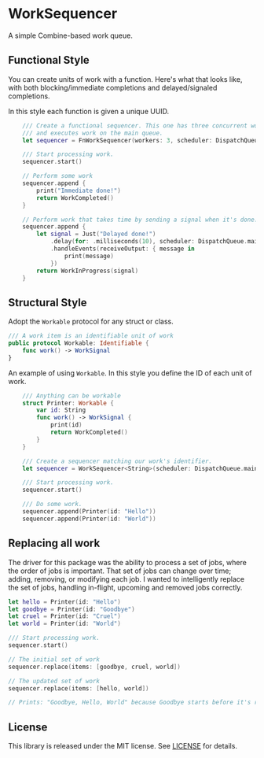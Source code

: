 # WorkSequencer

A simple Combine-based work queue.

## Functional Style

You can create units of work with a function. Here's what that looks like, with both
blocking/immediate completions and delayed/signaled completions.

In this style each function is given a unique UUID.

```swift
    /// Create a functional sequencer. This one has three concurrent workers
    /// and executes work on the main queue.
    let sequencer = FnWorkSequencer(workers: 3, scheduler: DispatchQueue.main.eraseToAnyScheduler())

    /// Start processing work.
    sequencer.start()

    // Perform some work
    sequencer.append {
        print("Immediate done!")
        return WorkCompleted()
    }

    // Perform work that takes time by sending a signal when it's done.
    sequencer.append {
        let signal = Just("Delayed done!")
            .delay(for: .milliseconds(10), scheduler: DispatchQueue.main)
            .handleEvents(receiveOutput: { message in
                print(message)
            })
        return WorkInProgress(signal)
    }
```

## Structural Style

Adopt the `Workable` protocol for any struct or class. 

```swift
/// A work item is an identifiable unit of work
public protocol Workable: Identifiable {
    func work() -> WorkSignal
}
```
An example of using `Workable`. In this style you define the ID of each unit of work.

```swift
    /// Anything can be workable
    struct Printer: Workable {
        var id: String
        func work() -> WorkSignal {
            print(id)
            return WorkCompleted()
        }
    }

    /// Create a sequencer matching our work's identifier.
    let sequencer = WorkSequencer<String>(scheduler: DispatchQueue.main.eraseToAnyScheduler())

    /// Start processing work.
    sequencer.start()

    /// Do some work.
    sequencer.append(Printer(id: "Hello"))
    sequencer.append(Printer(id: "World"))
```

## Replacing all work

The driver for this package was the ability to process a set of jobs, where the order of jobs is important. 
That set of jobs can change over time; adding, removing, or modifying each job. I wanted to intelligently
replace the set of jobs, handling in-flight, upcoming and removed jobs correctly.

```swift
let hello = Printer(id: "Hello")
let goodbye = Printer(id: "Goodbye")
let cruel = Printer(id: "Cruel")
let world = Printer(id: "World")

/// Start processing work.
sequencer.start()

// The initial set of work
sequencer.replace(items: [goodbye, cruel, world])

// The updated set of work
sequencer.replace(items: [hello, world])

// Prints: "Goodbye, Hello, World" because Goodbye starts before it's replaced.
```
## License

This library is released under the MIT license. See [LICENSE](LICENSE) for details.
